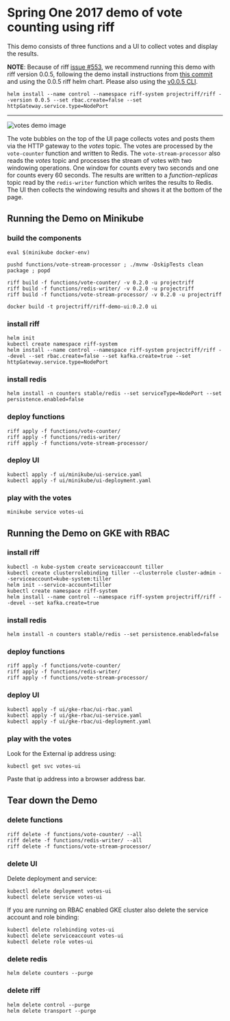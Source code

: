 # Spring One 2017 demo of vote counting using riff

This demo consists of three functions and a UI to collect votes and display the results.

**NOTE**: Because of riff [issue #553](https://github.com/projectriff/riff/issues/553), we recommend running this demo with riff version 0.0.5, following the demo install instructions from [this commit](https://github.com/projectriff-samples/s1p2017-faas-demo/tree/cf388c3cd8dd1ad9f570ebf6ab6edfa17a9888ac) and using the 0.0.5 riff helm chart. Please also using the [v0.0.5 CLI](https://github.com/projectriff/riff/releases/tag/v0.0.5).

```
helm install --name control --namespace riff-system projectriff/riff --version 0.0.5 --set rbac.create=false --set httpGateway.service.type=NodePort
```

---

![votes demo image](s1p-demo-votes.png "Votes Demo")

The vote bubbles on the top of the UI page collects votes and posts them via the HTTP gateway to the _votes_ topic.
The votes are processed by the `vote-counter` function and written to Redis.
The `vote-stream-processor` also reads the _votes_ topic and processes the stream of votes with two windowing operations.
One window for counts every two seconds and one for counts every 60 seconds.
The results are written to a _function-replicas_ topic read by the `redis-writer` function which writes the results to Redis.
The UI then collects the windowing results and shows it at the bottom of the page.

## Running the Demo on Minikube

### build the components

```
eval $(minikube docker-env)
 
pushd functions/vote-stream-processor ; ./mvnw -DskipTests clean package ; popd

riff build -f functions/vote-counter/ -v 0.2.0 -u projectriff
riff build -f functions/redis-writer/ -v 0.2.0 -u projectriff
riff build -f functions/vote-stream-processor/ -v 0.2.0 -u projectriff

docker build -t projectriff/riff-demo-ui:0.2.0 ui
```

### install riff

```
helm init
kubectl create namespace riff-system
helm install --name control --namespace riff-system projectriff/riff --devel --set rbac.create=false --set kafka.create=true --set httpGateway.service.type=NodePort
```

### install redis

```
helm install -n counters stable/redis --set serviceType=NodePort --set persistence.enabled=false
```

### deploy functions

```
riff apply -f functions/vote-counter/
riff apply -f functions/redis-writer/
riff apply -f functions/vote-stream-processor/
```

### deploy UI

```
kubectl apply -f ui/minikube/ui-service.yaml
kubectl apply -f ui/minikube/ui-deployment.yaml
```

### play with the votes

```
minikube service votes-ui
```

## Running the Demo on GKE with RBAC

### install riff

```
kubectl -n kube-system create serviceaccount tiller
kubectl create clusterrolebinding tiller --clusterrole cluster-admin --serviceaccount=kube-system:tiller
helm init --service-account=tiller
kubectl create namespace riff-system
helm install --name control --namespace riff-system projectriff/riff --devel --set kafka.create=true
```

### install redis

```
helm install -n counters stable/redis --set persistence.enabled=false
```

### deploy functions

```
riff apply -f functions/vote-counter/
riff apply -f functions/redis-writer/
riff apply -f functions/vote-stream-processor/
```

### deploy UI

```
kubectl apply -f ui/gke-rbac/ui-rbac.yaml
kubectl apply -f ui/gke-rbac/ui-service.yaml
kubectl apply -f ui/gke-rbac/ui-deployment.yaml
```

### play with the votes

Look for the External ip address using:
```
kubectl get svc votes-ui
```

Paste that ip address into a browser address bar.

## Tear down the Demo

### delete functions

```
riff delete -f functions/vote-counter/ --all
riff delete -f functions/redis-writer/ --all
riff delete -f functions/vote-stream-processor/ 
```

### delete UI

Delete deployment and service:

```
kubectl delete deployment votes-ui
kubectl delete service votes-ui
```

If you are running on RBAC enabled GKE cluster also delete the service account and role binding:

```
kubectl delete rolebinding votes-ui
kubectl delete serviceaccount votes-ui
kubectl delete role votes-ui
```

### delete redis

```
helm delete counters --purge
```

### delete riff

```
helm delete control --purge
helm delete transport --purge
```
